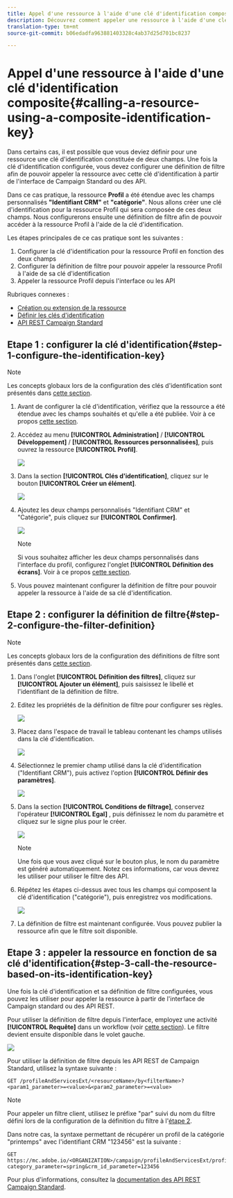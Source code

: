 ```yaml
---
title: Appel d'une ressource à l'aide d'une clé d'identification composite
description: Découvrez comment appeler une ressource à l'aide d'une clé d'identification composite.
translation-type: tm+mt
source-git-commit: b06edadfa963881403328c4ab37d25d701bc8237

---
```



# Appel d'une ressource à l'aide d'une clé d'identification composite{#calling-a-resource-using-a-composite-identification-key}

Dans certains cas, il est possible que vous deviez définir pour une ressource une clé d'identification constituée de deux champs. Une fois la clé d'identification configurée, vous devez configurer une définition de filtre afin de pouvoir appeler la ressource avec cette clé d'identification à partir de l'interface de Campaign Standard ou des API.

Dans ce cas pratique, la ressource **Profil** a été étendue avec les champs personnalisés **"Identifiant CRM"** et **"catégorie"**. Nous allons créer une clé d'identification pour la ressource Profil qui sera composée de ces deux champs. Nous configurerons ensuite une définition de filtre afin de pouvoir accéder à la ressource Profil à l'aide de la clé d'identification.

Les étapes principales de ce cas pratique sont les suivantes :

1. Configurer la clé d'identification pour la ressource Profil en fonction des deux champs
1. Configurer la définition de filtre pour pouvoir appeler la ressource Profil à l'aide de sa clé d'identification
1. Appeler la ressource Profil depuis l'interface ou les API

Rubriques connexes :

* [Création ou extension de la ressource](../../developing/using/creating-or-extending-the-resource.md)
* [Définir les clés d'identification ](../../developing/using/configuring-the-resource-s-data-structure.md#defining-identification-keys)
* [API REST Campaign Standard](../../api/using/about-campaign-standard-apis.md)

## Etape 1 : configurer la clé d'identification{#step-1-configure-the-identification-key}

>[!NOTE]
> Les concepts globaux lors de la configuration des clés d'identification sont présentés dans [cette section](../../developing/using/configuring-the-resource-s-data-structure.md#defining-identification-keys).

1. Avant de configurer la clé d'identification, vérifiez que la ressource a été étendue avec les champs souhaités et qu'elle a été publiée. Voir à ce propos [cette section](../../developing/using/creating-or-extending-the-resource.md).

1. Accédez au menu **[!UICONTROL Administration]** / **[!UICONTROL Développement]** / **[!UICONTROL Ressources personnalisées]**, puis ouvrez la ressource **[!UICONTROL Profil]**.

   ![](assets/uc_idkey1.png)

1. Dans la section **[!UICONTROL Clés d'identification]**, cliquez sur le bouton **[!UICONTROL Créer un élément]**.

   ![](assets/uc_idkey2.png)

1. Ajoutez les deux champs personnalisés "Identifiant CRM" et "Catégorie", puis cliquez sur **[!UICONTROL Confirmer]**.

   ![](assets/uc_idkey3.png)

   >[!NOTE]
   > Si vous souhaitez afficher les deux champs personnalisés dans l'interface du profil, configurez l'onglet **[!UICONTROL Définition des écrans]**. Voir à ce propos [cette section](../../developing/using/configuring-the-screen-definition.md).

1. Vous pouvez maintenant configurer la définition de filtre pour pouvoir appeler la ressource à l'aide de sa clé d'identification.

## Etape 2 : configurer la définition de filtre{#step-2-configure-the-filter-definition}

>[!NOTE]
> Les concepts globaux lors de la configuration des définitions de filtre sont présentés dans [cette section](../../developing/using/configuring-filter-definition.md).

1. Dans l'onglet **[!UICONTROL Définition des filtres]**, cliquez sur **[!UICONTROL Ajouter un élément]**, puis saisissez le libellé et l'identifiant de la définition de filtre.

1. Editez les propriétés de la définition de filtre pour configurer ses règles.

   ![](assets/uc_idkey4.png)

1. Placez dans l'espace de travail le tableau contenant les champs utilisés dans la clé d'identification.

   ![](assets/uc_idkey5.png)

1. Sélectionnez le premier champ utilisé dans la clé d'identification ("Identifiant CRM"), puis activez l'option **[!UICONTROL Définir des paramètres]**.

   ![](assets/uc_idkey6.png)

1. Dans la section **[!UICONTROL Conditions de filtrage]**, conservez l'opérateur **[!UICONTROL Egal]** , puis définissez le nom du paramètre et cliquez sur le signe plus pour le créer.

   ![](assets/uc_idkey7.png)

   >[!NOTE]
   > Une fois que vous avez cliqué sur le bouton plus, le nom du paramètre est généré automatiquement. Notez ces informations, car vous devrez les utiliser pour utiliser le filtre des API.

1. Répétez les étapes ci-dessus avec tous les champs qui composent la clé d'identification ("catégorie"), puis enregistrez vos modifications.

   ![](assets/uc_idkey8.png)

1. La définition de filtre est maintenant configurée. Vous pouvez publier la ressource afin que le filtre soit disponible.

## Etape 3 : appeler la ressource en fonction de sa clé d'identification{#step-3-call-the-resource-based-on-its-identification-key}

Une fois la clé d'identification et sa définition de filtre configurées, vous pouvez les utiliser pour appeler la ressource à partir de l'interface de Campaign standard ou des API REST.

Pour utiliser la définition de filtre depuis l'interface, employez une activité **[!UICONTROL Requête]** dans un workflow (voir [cette section](../../automating/using/query.md)). Le filtre devient ensuite disponible dans le volet gauche.

![](assets/uc_idkey9.png)

Pour utiliser la définition de filtre depuis les API REST de Campaign Standard, utilisez la syntaxe suivante :

```
GET /profileAndServicesExt/<resourceName>/by<filterName>?<param1_parameter>=<value>&<param2_parameter>=<value>
```

>[!NOTE]
>Pour appeler un filtre client, utilisez le préfixe "par" suivi du nom du filtre défini lors de la configuration de la définition du filtre à l'[étape 2](../../developing/using/uc-calling-resource-id-key.md#step-2-configure-the-filter-definition).

Dans notre cas, la syntaxe permettant de récupérer un profil de la catégorie "printemps" avec l'identifiant CRM "123456" est la suivante :

```
GET https://mc.adobe.io/<ORGANIZATION>/campaign/profileAndServicesExt/profile/byidentification_key?category_parameter=spring&crm_id_parameter=123456
```

Pour plus d'informations, consultez la [documentation des API REST Campaign Standard](../../api/using/filtering.md).